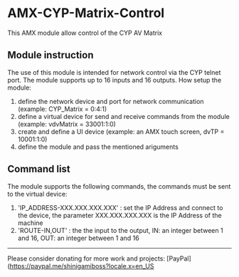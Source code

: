 # AMX-CYP-Matrix-Control

This AMX module allow control of the CYP AV Matrix

## Module instruction

The use of this module is intended for network control via the CYP telnet port.
The module supports up to 16 inputs and 16 outputs.
How setup the module:

1. define the network device and port for network communication (example: CYP_Matrix = 0:4:1)
2. define a virtual device for send and receive commands from the module (example: vdvMatrix = 33001:1:0)
3. create and define a UI device (example: an AMX touch screen, dvTP = 10001:1:0)
4. define the module and pass the mentioned ariguments

## Command list

The module supports the following commands, the commands must be sent to the virtual device:

1. 'IP_ADDRESS-XXX.XXX.XXX.XXX' : set the IP Address and connect to the device, the parameter XXX.XXX.XXX.XXX is the IP Address of the machine
2. 'ROUTE-IN,OUT' : the the input to the output, IN: an integer between 1 and 16, OUT: an integer between 1 and 16

----------------------------------------------------------------------------------------------------------------
Please consider donating for more work and projects: [PayPal](<https://paypal.me/shinigamiboss?locale.x=en_US>
